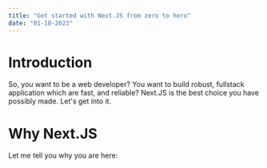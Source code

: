 ```yaml
---
title: "Get started with Next.JS from zero to hero"
date: "01-10-2023"
---
```


# Introduction

So, you want to be a web developer? You want to build robust, fullstack application which are fast, and reliable? Next.JS is the best choice you have possibly made. Let's get into it.

# Why Next.JS

Let me tell you why you are here: